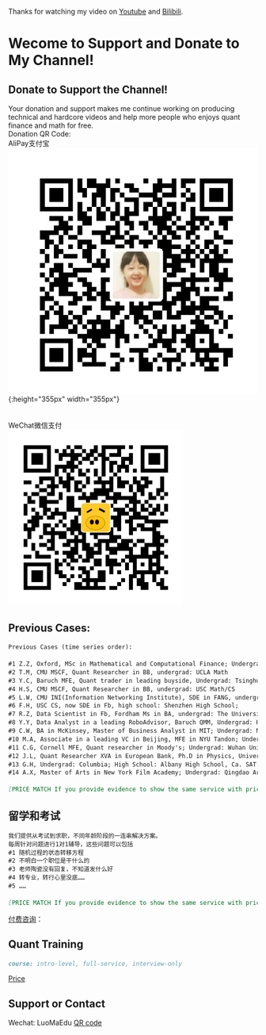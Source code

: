 
       
	       
		           
				   
Thanks for watching my video on [Youtube](https://www.youtube.com/channel/UCF6yapaqaAp-1xuDvH_mDmQ) and [Bilibili](https://space.bilibili.com/448559999).

    

# Wecome to Support and Donate to My Channel!
## Donate to Support the Channel!
Your donation and support makes me continue working on producing technical and hardcore videos and help more people who enjoys quant finance and math for free.   
Donation QR Code:\
AliPay支付宝\
![AliPay支付宝](Alipay.jpeg){:height="355px" width="355px"}\
\
\
WeChat微信支付\
![WeChat微信支付](WechatPay.PNG)

## Previous Cases:
```markdown
Previous Cases (time series order):

#1 Z.Z, Oxford, MSc in Mathematical and Computational Finance; Undergrad: Central University of Finance and Economics
#2 T.M, CMU MSCF, Quant Researcher in BB, undergrad: UCLA Math
#3 Y.C, Baruch MFE, Quant trader in leading buyside, Undergrad: Tsinghua Uni. 
#4 H.S, CMU MSCF, Quant Researcher in BB, undergrad: USC Math/CS
#5 L.W, CMU INI(Information Networking Institute), SDE in FANG, undergrad: USC Math/CS
#6 F.H, USC CS, now SDE in Fb, high school: Shenzhen High School;
#7 R.Z, Data Scientist in Fb, Fordham Ms in BA, undergrad: The University of Manchester Accounting;
#8 Y.Y, Data Analyst in a leading RoboAdvisor, Baruch QMM, Undergrad: Hehai Uni. Public Business Administration;
#9 C.W, BA in McKinsey, Master of Business Analyst in MIT; Undergrad: NYU Mechanical Engineer;
#10 M.A, Associate in a leading VC in Beijing, MFE in NYU Tandon; Undergrad: Wuhan Uni.
#11 C.G, Cornell MFE, Quant researcher in Moody's; Undergrad: Wuhan Uni.
#12 J.L, Quant Researcher XVA in European Bank, Ph.D in Physics, University of Cambridge; Undergrad: University of Science and Technology of China
#13 G.H, Undergrad: Columbia; High School: Albany High School, Ca. SAT: 2300
#14 A.X, Master of Arts in New York Film Academy; Undergrad: Qingdao Art School

[PRICE MATCH If you provide evidence to show the same service with price in the market.]
```
## 留学和考试

```markdown
我们提供从考试到求职，不同年龄阶段的一连串解决方案。      
每周针对问题进行1对1辅导，这些问题可以包括
#1 随机过程的状态转移方程
#2 不明白一个职位是干什么的
#3 老师陶瓷没有回复，不知道发什么好
#4 转专业，转行心里没底……
#5 ……

[PRICE MATCH If you provide evidence to show the same service with price in the market.]
```
[付费咨询](image)：

## Quant Training
```markdown
course: intro-level, full-service, interview-only
```
[Price](image)



## Support or Contact
Wechat: LuoMaEdu
[QR code](image)



